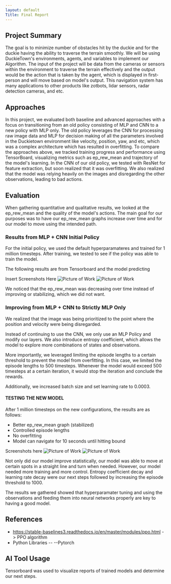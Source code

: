```yaml
---
layout: default
Title: Final Report
---
```


## Project Summary
The goal is to minimize number of obstacles hit by the duckie and for the duckie having the ability to traverse the terrain smoothly. We will be using DuckieTown's environments, agents, and variables to implement our Algorithm. The input of the project will be data from the cameras or sensors within the environment to traverse the terrain effectively and the output would be the action that is taken by the agent, which is displayed in first-person and will move based on model's output. This navigation system has many applications to other products like zotbots, lidar sensors, radar detection cameras, and etc. 


## Approaches
In this project, we evaluated both baseline and advanced approaches with a focus on transitioning from an old policy consisting of MLP and CNN to a new policy with MLP only. The old policy leverages the CNN for processing raw image data and MLP for decision making of all the parameters involved in the Duckietown environment like velocity, position, yaw, and etc, which was a complex architecture which has resulted in overfitting. To compare the approaches above, we tracked training progress and performance using TensorBoard, visualizing metrics such as ep_rew_mean and trajectory of the model's learning. In the CNN of our old policy, we tested with ResNet for feature extraction, but soon realized that it was overfitting. We also realized that the model was relying heavily on the images and disregarding the other observations, leading to bad actions.

## Evaluation
When gathering quantitative and qualitative results, we looked at the ep_rew_mean and the quality of the model's actions. The main goal for our purposes was to have our ep_rew_mean graphs increase over time and for our model to move using the intended path.

### Results from MLP + CNN Initial Policy
For the initial policy, we used the default hyperparamateres and trained for 1 million timesteps. After training, we tested to see if the policy was able to train the model.

The following results are from Tensorboard and the model predicting

Insert Screenshots Here
![Picture of Work](/img/broken_chart.png)
![Picture of Work](/img/broken-initial.gif)

We noticed that the ep_rew_mean was decreasing over time instead of improving or stabilizing, which we did not want. 

### Improving from MLP + CNN to Strictly MLP Only
We realized that the image was being prioritized to the point where the position and velocity were being disregarded. 

Instead of continuing to use the CNN, we only use an MLP Policy and modify our layers.
We also introduce entropy coefficient, which allows the model to explore more combinations of states and observations.

More importantly, we leveraged limiting the episode lengths to a certain threshold to prevent the model from overfitting. In this case, we limited the episode lengths to 500 timesteps. Whenever the model would exceed 500 timesteps at a certain iteration, it would stop the iteration and conclude the rewards.

Additionally, we increased batch size and set learning rate to 0.0003.

#### TESTING THE NEW MODEL 
After 1 million timesteps on the new configurations, the results are as follows:

* Better ep_rew_mean graph (stabilized)
* Controlled episode lengths
* No overfitting
* Model can navigate for 10 seconds until hitting bound

Screenshots here
![Picture of Work](/img/mlp_only_rewards.png)
![Picture of Work](/img/working.gif)

Not only did our model improve statistically, our model was able to move at certain spots in a straight line and turn when needed. However, our model needed more training and more control. Entropy coefficient decay and learning rate decay were our next steps followed by increasing the episode threshold to 1000.

The results we gathered showed that hyperparamater tuning and using the observations and feeding them into neural networks properly are key to having a good model.

## References
- https://stable-baselines3.readthedocs.io/en/master/modules/ppo.html -> PPO algorithm
- Python Libraries
-- --Pytorch

## AI Tool Usage
Tensorboard was used to visualize reports of trained models and determine our next steps.
